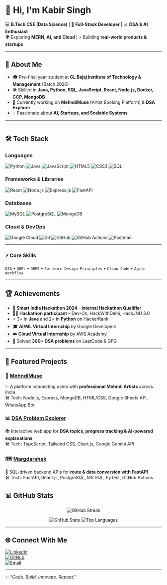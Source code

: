 # 👋 Hi, I'm Kabir Singh  

💻 **B.Tech CSE (Data Science)** | 🚀 **Full-Stack Developer** | 📊 **DSA & AI Enthusiast**  
🌍 Exploring **MERN, AI, and Cloud** | ⚡ Building **real-world products & startups**  

---

## 🚀 About Me
- 🎓 Pre-final year student at **GL Bajaj Institute of Technology & Management** (Batch 2026)  
- 🛠 Skilled in **Java, Python, SQL, JavaScript, React, Node.js, Docker, GCP, MongoDB**  
- 🌱 Currently working on **MehndiMuse** (Artist Booking Platform) & **DSA Explorer**  
- 💡 Passionate about **AI, Startups, and Scalable Systems**  
  

---
---
## 🛠️ Tech Stack  

### Languages  
![Python](https://img.shields.io/badge/Python-3776AB?style=for-the-badge&logo=python&logoColor=white)
![Java](https://img.shields.io/badge/Java-ED8B00?style=for-the-badge&logo=openjdk&logoColor=white)
![JavaScript](https://img.shields.io/badge/JavaScript-F7DF1E?style=for-the-badge&logo=javascript&logoColor=black)
![HTML5](https://img.shields.io/badge/HTML5-E34F26?style=for-the-badge&logo=html5&logoColor=white)
![CSS3](https://img.shields.io/badge/CSS3-1572B6?style=for-the-badge&logo=css3&logoColor=white)
![SQL](https://img.shields.io/badge/SQL-336791?style=for-the-badge&logo=postgresql&logoColor=white)

### Frameworks & Libraries  
![React](https://img.shields.io/badge/React-20232A?style=for-the-badge&logo=react&logoColor=61DAFB)
![Node.js](https://img.shields.io/badge/Node.js-339933?style=for-the-badge&logo=nodedotjs&logoColor=white)
![Express.js](https://img.shields.io/badge/Express.js-000000?style=for-the-badge&logo=express&logoColor=white)
![FastAPI](https://img.shields.io/badge/FastAPI-009688?style=for-the-badge&logo=fastapi&logoColor=white)

### Databases  
![MySQL](https://img.shields.io/badge/MySQL-4479A1?style=for-the-badge&logo=mysql&logoColor=white)
![PostgreSQL](https://img.shields.io/badge/PostgreSQL-316192?style=for-the-badge&logo=postgresql&logoColor=white)
![MongoDB](https://img.shields.io/badge/MongoDB-4EA94B?style=for-the-badge&logo=mongodb&logoColor=white)

### Cloud & DevOps 
![Google Cloud](https://img.shields.io/badge/Google_Cloud-4285F4?style=for-the-badge&logo=google-cloud&logoColor=white)
![Git](https://img.shields.io/badge/Git-F05032?style=for-the-badge&logo=git&logoColor=white)
![GitHub](https://img.shields.io/badge/GitHub-100000?style=for-the-badge&logo=github&logoColor=white)
![GitHub Actions](https://img.shields.io/badge/GitHub_Actions-2088FF?style=for-the-badge&logo=githubactions&logoColor=white)
![Postman](https://img.shields.io/badge/Postman-FF6C37?style=for-the-badge&logo=postman&logoColor=white)

---

### ⚡ Core Skills  
`DSA` • `OOPs` • `DBMS` • `Software Design Principles` • `Clean Code` • `Agile Workflow`  

---

## 🏆 Achievements
- 🏅 **Smart India Hackathon 2024 – Internal Hackathon Qualifier**  
- 👨‍💻 **Hackathon participant** – Dev-On, HackWithDelhi, HackJNU 3.0  
- ⭐ 3⭐ in **Java** and 2⭐ in **Python** on HackerRank  
- 🎓 **AI/ML Virtual Internship** by Google Developers  
- ☁️ **Cloud Virtual Internship** by AWS Academy
- 🎯 Solved **300+ DSA problems** on LeetCode & GFG

---

## 📂 Featured Projects
### 🎨 [MehndiMuse](https://github.com/KabirSingh-1/MehndiMuse)  
✨ A platform connecting users with **professional Mehndi Artists** across India  
🛠 Tech: Node.js, Express, MongoDB, HTML/CSS, Google Sheets API, WhatsApp Bot  

### 📊 [DSA Problem Explorer](https://github.com/KabirSingh-1/DSA-Explorer)  
📚 Interactive web app for **DSA topics, progress tracking & AI-powered explanations**  
🛠 Tech: TypeScript, Tailwind CSS, Chart.js, Google Gemini API  

### 🗺️ [Margdarshak](https://github.com/KabirSingh-1/Margdarshak)  
🔄 SQL-driven backend APIs for **route & data conversion with FastAPI**  
🛠 Tech: FastAPI, React.js, PostgreSQL, MS SQL, PyTest, GitHub Actions  


## 📊 GitHub Stats
<p align="center">
  <img src="https://github-readme-streak-stats.herokuapp.com/?user=KabirSingh-1&theme=radical" alt="GitHub Streak"/>
</p>
<p align="center">
  <img src="https://github-readme-stats.vercel.app/api?username=KabirSingh-1&show_icons=true&theme=radical" alt="GitHub Stats"/>
  <img src="https://github-readme-stats.vercel.app/api/top-langs/?username=KabirSingh-1&layout=compact&theme=radical" alt="Top Languages"/>
</p>

---

## 🌐 Connect With Me
[![LinkedIn](https://img.shields.io/badge/LinkedIn-Kabir_Singh-blue?style=flat&logo=linkedin)](https://www.linkedin.com/in/kabir-singh-9193k/)  
[![GitHub](https://img.shields.io/badge/GitHub-KabirSingh--1-black?style=flat&logo=github)](https://github.com/KabirSingh-1)  
[![Email](https://img.shields.io/badge/Email-singhkabir44778%40gmail.com-red?style=flat&logo=gmail)](mailto:singhkabir44778@gmail.com)  

---

✨ _“Code. Build. Innovate. Repeat.”_
